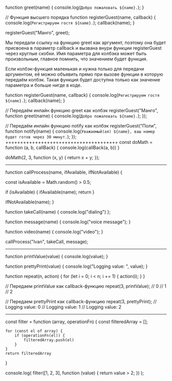 <!-- // Колбэк-функция -->
function greet(name) {
  console.log(`Добро пожаловать ${name}.`);
}

// Функция высшего порядка
function registerGuest(name, callback) {
  console.log(`Регистрируем гостя ${name}.`);
  callback(name);
}

registerGuest("Манго", greet);

Мы передали ссылку на функцию greet как аргумент, поэтому она будет присвоена в параметр callback и вызвана внури функции registerGuest через круглые скобки. Имя параметра для колбэка может быть произвольным, главное помнить, что значением будет функция.

<!-- Инлайн колбэки -->

Если колбэк-функция маленькая и нужна только для передачи аргументом, её можно объявить прямо при вызове функции в которую передаём колбэк. Такая функция будет доступна только как значение параметра и больше нигде в коде.

function registerGuest(name, callback) {
  console.log(`Регистрируем гостя ${name}.`);
  callback(name);
}

// Передаём инлайн функцию greet как колбэк
registerGuest("Манго", function greet(name) {
  console.log(`Добро пожаловать ${name}.`);
});

// Передаём инлайн функцию notify как колбэк
registerGuest("Поли", function notify(name) {
  console.log(`Уважаемый(ая) ${name}, ваш номер будет готов через 30 минут.`);
});
++++++++++++++++++++++++++++++++++++++
const doMath = function (a, b, callBack) {
    console.log(callBack(a, b))
}

doMath(2, 3, function (x, y) {
    return x + y;
});

____________________________


<!-- //we will choose ifAvailable or ifNotAvailable based on Math.random -->
function callProcess(name, ifAvailable, ifNotAvailable) {
  <!-- //Rundom number, true if more then 0.5 -->
  const isAvailable = Math.random() > 0.5; 

  if (isAvailable) {
    <!-- // if true -->
    <!-- // means available -->
    ifAvailable(name);
    return
  }
  <!-- // else not available -->
  ifNotAvailable(name);
}

function takeCall(name) {
  console.log("dialing")
};

function message(name) {
  console.log("voice message");
}

function video(name) {
  console.log("video");
}

callProcess("Ivan", takeCall, message);

_____________________________________________________
<!-- Но что, если мы хотим сделать что-то, кроме логирования чисел? Поскольку «делать что-то» можно представить как функцию, а функции - это просто значения, мы можем передать действие как аргумент. -->

function printValue(value) {
  console.log(value);
}

function prettyPrint(value) {
  console.log("Logging value: ", value);
}

function repeat(n, action) {
  for (let i = 0; i < n; i += 1) {
    action(i);
  }
}

// Передаем printValue как callback-функцию
repeat(3, printValue);
// 0
// 1
// 2

// Передаем prettyPrint как callback-функцию
repeat(3, prettyPrint);
// Logging value: 0
// Logging value: 1
// Logging value: 2
__________________________________________
<!-- filtering random array using inline function  -->

const filter = function (array, operationFn) {
    const filteredArray = [];

    for (const el of array) {
        if (operationFn(el)) {
            filteredArray.push(el)
        }
    }
    return filteredArray
}

console.log(
  filter([1, 2, 3], function (value) {
    return value > 2;
  })
);